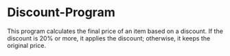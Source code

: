 # Discount-Program
This program calculates the final price of an item based on a discount. If the discount is 20% or more, it applies the discount; otherwise, it keeps the original price.
